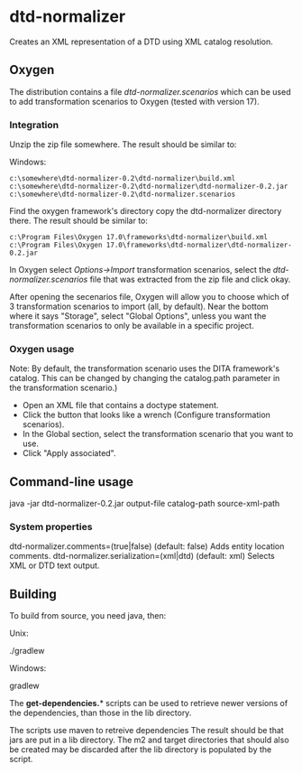 # dtd-normalizer

Creates an XML representation of a DTD using XML catalog resolution.

## Oxygen

The distribution contains a file *dtd-normalizer.scenarios* which can be used to add transformation scenarios to Oxygen (tested with version 17).

### Integration

Unzip the zip file somewhere. The result should be similar to:

Windows:

```
c:\somewhere\dtd-normalizer-0.2\dtd-normalizer\build.xml
c:\somewhere\dtd-normalizer-0.2\dtd-normalizer\dtd-normalizer-0.2.jar
c:\somewhere\dtd-normalizer-0.2\dtd-normalizer.scenarios
```

Find the oxygen framework's directory copy the dtd-normalizer directory there. The result should be similar to:

```
c:\Program Files\Oxygen 17.0\frameworks\dtd-normalizer\build.xml
c:\Program Files\Oxygen 17.0\frameworks\dtd-normalizer\dtd-normalizer-0.2.jar
```

In Oxygen select *Options->Import* transformation scenarios, select the *dtd-normalizer.scenarios* file that was extracted from the zip file and click okay.

After opening the secenarios file, Oxygen will allow you to choose which of 3 transformation scenarios to import (all, by default). Near the bottom where it says "Storage", select "Global Options", unless you want the transformation scenarios to only be available in a specific project.

### Oxygen usage

Note: By default, the transformation scenario uses the DITA framework's catalog. This can be changed by changing the catalog.path parameter in the transformation scenario.)

* Open an XML file that contains a doctype statement.
* Click the button that looks like a wrench (Configure transformation scenarios).
* In the Global section, select the transformation scenario that you want to use.
* Click "Apply associated".

## Command-line usage

java -jar dtd-normalizer-0.2.jar output-file catalog-path source-xml-path

### System properties

dtd-normalizer.comments=(true|false) (default: false)   Adds entity location comments.
dtd-normalizer.serialization=(xml|dtd) (default: xml)   Selects XML or DTD text output.


## Building

To build from source, you need java, then:

Unix:

./gradlew

Windows:

gradlew

The **get-dependencies.*** scripts can be used to retrieve newer
versions of the dependencies, than those in the lib directory.

The scripts use maven to retreive dependencies The result should be
that jars are put in a lib directory. The m2 and target directories
that should also be created may be discarded after the lib directory
is populated by the script.
